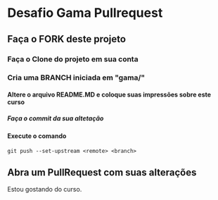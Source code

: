 # Desafio Gama Pullrequest

## Faça o FORK deste projeto

### Faça o Clone do projeto em sua conta

### Cria uma BRANCH iniciada em "gama/"

#### Altere o arquivo README.MD e coloque suas impressões sobre este curso

##### Faça o commit da sua altetação


#### Execute o comando
```git push --set-upstream <remote> <branch>```


## Abra um PullRequest com suas alterações

Estou gostando do curso.
